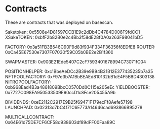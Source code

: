 # Contracts

These are contracts that was deployed on basescan.

Saketoken: 0x5508e4D81597CCB1E9c2dDb4C4784D006F9fdCC1
XSakeTOKEN: 0xbfF2b82B0e2c4Bb3f58dE28f0A0a263F98041bD5

FACTORY: 0x3a51FB3B546C90F9d83f934F334F36356f8EDfE8
ROUTER: 0xCa45E67530e7307F07030f59C05b0BE2e2B1f360

SWAPMASTER: 0x903E21Ede5407C2cF7593401678994C73071fC04

POSITIONHELPER: 0xc1BbeAeDCc2B39e9B94B31B12E377435235b7a35
NFTPOOLFACTORY: 0xF97e3b7A1BbBEAEd810132bB1cE4F5B8D4303138
NITROPOOLFACTORY: 0xb968Ead4B3a4861809BbcC0570Dd0C115e205eEc
YIELDBOOSTER: 0x7727C098EA950533509E90ccD1c8Fce205455A9b

DIVIDENDS: 0xeE2112C2917E9B25f69471F179ecFf8Aefe57198
LAUNCHPAD: 0x02313d7bC4f71C6E773A14646cad693866B95278

MULTICALLCONTRACT: 0x64E61d75DE7CF6CF58d938603df89dFF00Faa89C
